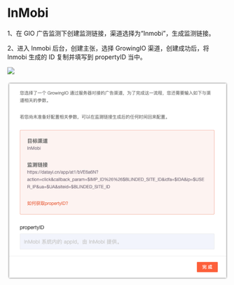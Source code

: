 # InMobi

1、在 GIO 广告监测下创建监测链接，渠道选择为“Inmobi”，生成监测链接。

2、进入 Inmobi 后台，创建主张，选择 GrowingIO 渠道，创建成功后，将 Inmobi 生成的 ID 复制并填写到 propertyID 当中。

![](https://docs.growingio.com/.gitbook/assets/-LGNxeGABUADKiTWTaEM-Lj0JGmvkDChuggEtLGx-Lj0Kzk0RreUCGZ5yVGBA6439143-82DB-467E-A66F-7DA32F17746D.png)

![](../../../../.gitbook/assets/image%20%2889%29.png)

